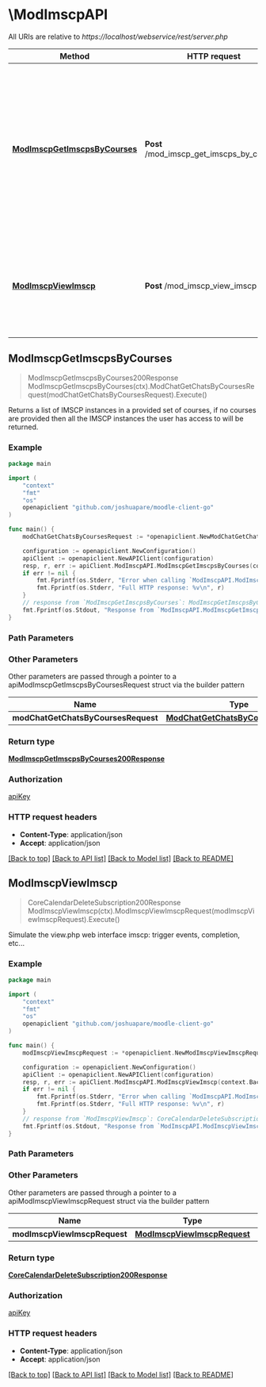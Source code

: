# \ModImscpAPI

All URIs are relative to *https://localhost/webservice/rest/server.php*

Method | HTTP request | Description
------------- | ------------- | -------------
[**ModImscpGetImscpsByCourses**](ModImscpAPI.md#ModImscpGetImscpsByCourses) | **Post** /mod_imscp_get_imscps_by_courses | Returns a list of IMSCP instances in a provided set of courses,                             if no courses are provided then all the IMSCP instances the user has access to will be returned.
[**ModImscpViewImscp**](ModImscpAPI.md#ModImscpViewImscp) | **Post** /mod_imscp_view_imscp | Simulate the view.php web interface imscp: trigger events, completion, etc...



## ModImscpGetImscpsByCourses

> ModImscpGetImscpsByCourses200Response ModImscpGetImscpsByCourses(ctx).ModChatGetChatsByCoursesRequest(modChatGetChatsByCoursesRequest).Execute()

Returns a list of IMSCP instances in a provided set of courses,                             if no courses are provided then all the IMSCP instances the user has access to will be returned.



### Example

```go
package main

import (
	"context"
	"fmt"
	"os"
	openapiclient "github.com/joshuapare/moodle-client-go"
)

func main() {
	modChatGetChatsByCoursesRequest := *openapiclient.NewModChatGetChatsByCoursesRequest() // ModChatGetChatsByCoursesRequest | 

	configuration := openapiclient.NewConfiguration()
	apiClient := openapiclient.NewAPIClient(configuration)
	resp, r, err := apiClient.ModImscpAPI.ModImscpGetImscpsByCourses(context.Background()).ModChatGetChatsByCoursesRequest(modChatGetChatsByCoursesRequest).Execute()
	if err != nil {
		fmt.Fprintf(os.Stderr, "Error when calling `ModImscpAPI.ModImscpGetImscpsByCourses``: %v\n", err)
		fmt.Fprintf(os.Stderr, "Full HTTP response: %v\n", r)
	}
	// response from `ModImscpGetImscpsByCourses`: ModImscpGetImscpsByCourses200Response
	fmt.Fprintf(os.Stdout, "Response from `ModImscpAPI.ModImscpGetImscpsByCourses`: %v\n", resp)
}
```

### Path Parameters



### Other Parameters

Other parameters are passed through a pointer to a apiModImscpGetImscpsByCoursesRequest struct via the builder pattern


Name | Type | Description  | Notes
------------- | ------------- | ------------- | -------------
 **modChatGetChatsByCoursesRequest** | [**ModChatGetChatsByCoursesRequest**](ModChatGetChatsByCoursesRequest.md) |  | 

### Return type

[**ModImscpGetImscpsByCourses200Response**](ModImscpGetImscpsByCourses200Response.md)

### Authorization

[apiKey](../README.md#apiKey)

### HTTP request headers

- **Content-Type**: application/json
- **Accept**: application/json

[[Back to top]](#) [[Back to API list]](../README.md#documentation-for-api-endpoints)
[[Back to Model list]](../README.md#documentation-for-models)
[[Back to README]](../README.md)


## ModImscpViewImscp

> CoreCalendarDeleteSubscription200Response ModImscpViewImscp(ctx).ModImscpViewImscpRequest(modImscpViewImscpRequest).Execute()

Simulate the view.php web interface imscp: trigger events, completion, etc...



### Example

```go
package main

import (
	"context"
	"fmt"
	"os"
	openapiclient "github.com/joshuapare/moodle-client-go"
)

func main() {
	modImscpViewImscpRequest := *openapiclient.NewModImscpViewImscpRequest(int32(123)) // ModImscpViewImscpRequest | 

	configuration := openapiclient.NewConfiguration()
	apiClient := openapiclient.NewAPIClient(configuration)
	resp, r, err := apiClient.ModImscpAPI.ModImscpViewImscp(context.Background()).ModImscpViewImscpRequest(modImscpViewImscpRequest).Execute()
	if err != nil {
		fmt.Fprintf(os.Stderr, "Error when calling `ModImscpAPI.ModImscpViewImscp``: %v\n", err)
		fmt.Fprintf(os.Stderr, "Full HTTP response: %v\n", r)
	}
	// response from `ModImscpViewImscp`: CoreCalendarDeleteSubscription200Response
	fmt.Fprintf(os.Stdout, "Response from `ModImscpAPI.ModImscpViewImscp`: %v\n", resp)
}
```

### Path Parameters



### Other Parameters

Other parameters are passed through a pointer to a apiModImscpViewImscpRequest struct via the builder pattern


Name | Type | Description  | Notes
------------- | ------------- | ------------- | -------------
 **modImscpViewImscpRequest** | [**ModImscpViewImscpRequest**](ModImscpViewImscpRequest.md) |  | 

### Return type

[**CoreCalendarDeleteSubscription200Response**](CoreCalendarDeleteSubscription200Response.md)

### Authorization

[apiKey](../README.md#apiKey)

### HTTP request headers

- **Content-Type**: application/json
- **Accept**: application/json

[[Back to top]](#) [[Back to API list]](../README.md#documentation-for-api-endpoints)
[[Back to Model list]](../README.md#documentation-for-models)
[[Back to README]](../README.md)

